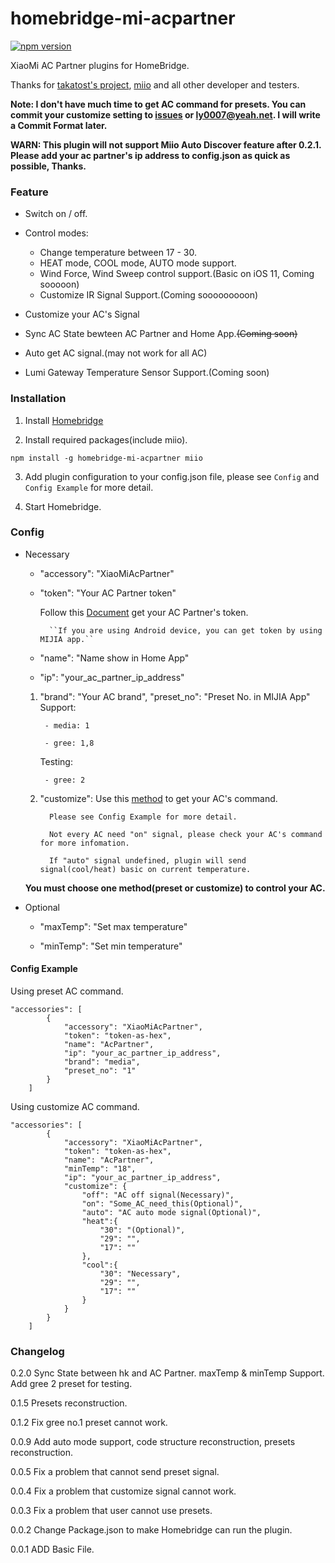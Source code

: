 # homebridge-mi-acpartner
[![npm version](https://badge.fury.io/js/homebridge-mi-acpartner.svg)](https://badge.fury.io/js/homebridge-mi-acpartner)

XiaoMi AC Partner plugins for HomeBridge.

Thanks for [takatost's project](https://github.com/takatost/homebridge-mi-ac-partner),  [miio](https://github.com/aholstenson/miio) and all other developer and testers.

**Note: I don't have much time to get AC command for presets. You can commit your customize setting to [issues](https://github.com/LASER-Yi/homebridge-mi-acpartner/issues) or ly0007@yeah.net. I will write a Commit Format later.**

**WARN: This plugin will not support Miio Auto Discover feature after 0.2.1. Please add your ac partner's ip address to config.json as quick as possible, Thanks.**

### Feature

* Switch on / off.

* Control modes:

  - Change temperature between 17 - 30.
  - HEAT mode, COOL mode, AUTO mode support.
  - Wind Force, Wind Sweep control support.(Basic on iOS 11, Coming sooooon)
  - Customize IR Signal Support.(Coming sooooooooon)

* Customize your AC's Signal

* Sync AC State bewteen AC Partner and Home App.~~(Coming soon)~~

* Auto get AC signal.(may not work for all AC)

* Lumi Gateway Temperature Sensor Support.(Coming soon)


### Installation

1. Install [Homebridge](https://github.com/nfarina/homebridge)

2. Install required packages(include miio).

```
npm install -g homebridge-mi-acpartner miio
```

3. Add plugin configuration to your config.json file, please see ``Config`` and ``Config Example`` for more detail.

4. Start Homebridge.

### Config

* Necessary

    * "accessory": "XiaoMiAcPartner"

    * "token": "Your AC Partner token"

      Follow this [Document](https://github.com/aholstenson/miio/blob/master/docs/management.md#getting-the-token-of-a-device) get your AC Partner's token.

            ``If you are using Android device, you can get token by using MIJIA app.``

    * "name": "Name show in Home App"

    * "ip": "your_ac_partner_ip_address"

    1. "brand": "Your AC brand",
      "preset_no": "Preset No. in MIJIA App"
        Support:

            - media: 1 

            - gree: 1,8

        Testing:

            - gree: 2

    2. "customize":
       Use this [method](https://github.com/aholstenson/miio/blob/master/docs/protocol.md#) to get your AC's command.

             Please see Config Example for more detail.

             Not every AC need "on" signal, please check your AC's command for more infomation.

             If "auto" signal undefined, plugin will send signal(cool/heat) basic on current temperature.

    **You must choose one method(preset or customize) to control your AC.**


* Optional

    * "maxTemp": "Set max temperature"

    * "minTemp": "Set min temperature"

#### Config Example

Using preset AC command.

```
"accessories": [
        {
            "accessory": "XiaoMiAcPartner",
            "token": "token-as-hex",
            "name": "AcPartner",
            "ip": "your_ac_partner_ip_address",
            "brand": "media",
            "preset_no": "1"
        }
    ]
```

Using customize AC command.

```
"accessories": [
        {
            "accessory": "XiaoMiAcPartner",
            "token": "token-as-hex",
            "name": "AcPartner",
            "minTemp": "18",
            "ip": "your_ac_partner_ip_address",
            "customize": {
                "off": "AC off signal(Necessary)",
                "on": "Some_AC_need_this(Optional)",
                "auto": "AC auto mode signal(Optional)",
                "heat":{
                    "30": "(Optional)",
                    "29": "",
                    "17": ""
                },
                "cool":{
                    "30": "Necessary",
                    "29": "",
                    "17": ""
                }
            }
        }
    ]
```

### Changelog
  0.2.0
  Sync State between hk and AC Partner. maxTemp & minTemp Support. Add gree 2 preset for testing.

  0.1.5
  Presets reconstruction. 

  0.1.2
  Fix gree no.1 preset cannot work.

  0.0.9
  Add auto mode support, code structure reconstruction, presets reconstruction.

  0.0.5
  Fix a problem that cannot send preset signal.

  0.0.4
  Fix a problem that customize signal cannot work.

  0.0.3
  Fix a problem that user cannot use presets.

  0.0.2
  Change Package.json to make Homebridge can run the plugin.

  0.0.1
  ADD Basic File.
